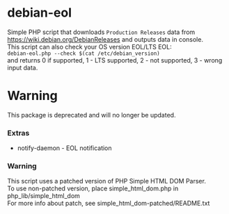 # debian-eol
Simple PHP script that downloads `Production Releases` data from https://wiki.debian.org/DebianReleases and outputs data in console.  
This script can also check your OS version EOL/LTS EOL:  
`debian-eol.php --check $(cat /etc/debian_version)`  
and returns 0 if supported, 1 - LTS supported, 2 - not supported, 3 - wrong input data.

# Warning
This package is deprecated and will no longer be updated.

### Extras
* notify-daemon - EOL notification

### Warning
This script uses a patched version of PHP Simple HTML DOM Parser.  
To use non-patched version, place simple_html_dom.php in php_lib/simple_html_dom  
For more info about patch, see simple_html_dom-patched/README.txt
